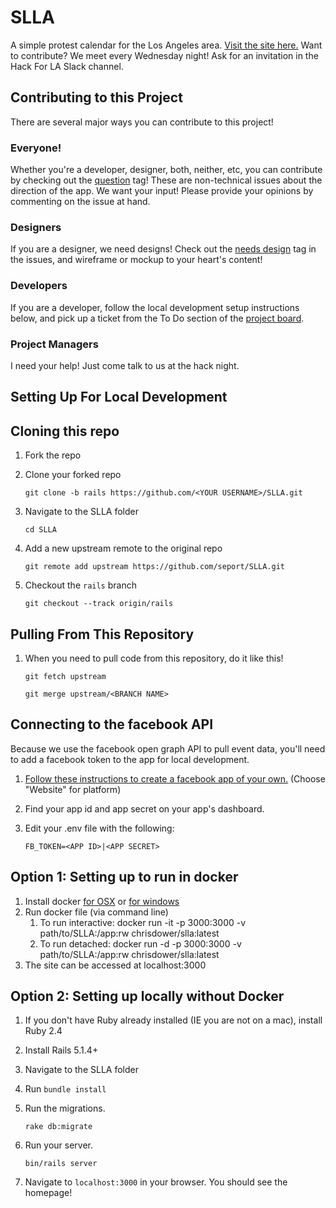# SLLA

A simple protest calendar for the Los Angeles area. [Visit the site here.](http://stayloudla.com/)
Want to contribute? We meet every Wednesday night! Ask for an invitation in the Hack For LA Slack channel.

## Contributing to this Project
There are several major ways you can contribute to this project!

### Everyone!
Whether you're a developer, designer, both, neither, etc, you can contribute by checking out the [question](https://github.com/seport/SLLA/issues?q=is%3Aissue+is%3Aopen+label%3Aquestion) tag! These are non-technical issues about the direction of the app. We want your input! Please provide your opinions by commenting on the issue at hand.

### Designers
If you are a designer, we need designs! Check out the [needs design](https://github.com/seport/SLLA/issues?q=is%3Aissue+is%3Aopen+label%3A%22needs+design%22) tag in the issues, and wireframe or mockup to your heart's content!

### Developers
If you are a developer, follow the local development setup instructions below, and pick up a ticket from the To Do section of the [project board](https://github.com/seport/SLLA/projects/1).

### Project Managers
I need your help! Just come talk to us at the hack night.

## Setting Up For Local Development

## Cloning this repo
1. Fork the repo
1. Clone your forked repo

    `git clone -b rails https://github.com/<YOUR USERNAME>/SLLA.git`

1. Navigate to the SLLA folder

    `cd SLLA`

1. Add a new upstream remote to the original repo

    `git remote add upstream https://github.com/seport/SLLA.git`
    
1. Checkout the `rails` branch

    `git checkout --track origin/rails`
## Pulling From This Repository
1. When you need to pull code from this repository, do it like this!

    `git fetch upstream`
    
    `git merge upstream/<BRANCH NAME>`

## Connecting to the facebook API
Because we use the facebook open graph API to pull event data, you'll need to add a facebook token to the app for local development.

1. [Follow these instructions to create a facebook app of your own.](https://developers.facebook.com/) (Choose "Website" for platform)
1. Find your app id and app secret on your app's dashboard.
1. Edit your .env file with the following:

    `FB_TOKEN=<APP ID>|<APP SECRET>`

## Option 1: Setting up to run in docker
1. Install docker [for OSX](https://docs.docker.com/docker-for-mac/install/) or [for windows](https://www.docker.com/docker-windows)
1. Run docker file (via command line)
    1. To run interactive: docker run -it -p 3000:3000 -v path/to/SLLA:/app:rw chrisdower/slla:latest
    1. To run detached: docker run -d -p 3000:3000 -v path/to/SLLA:/app:rw chrisdower/slla:latest
1. The site can be accessed at localhost:3000
## Option 2: Setting up locally without Docker
1. If you don't have Ruby already installed (IE you are not on a mac), install Ruby 2.4
1. Install Rails 5.1.4+
1. Navigate to the SLLA folder
1. Run `bundle install`
1. Run the migrations.
    
    `rake db:migrate`

1. Run your server.

    `bin/rails server`

1. Navigate to `localhost:3000` in your browser. You should see the homepage!

